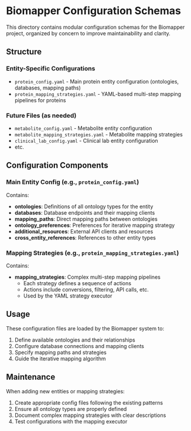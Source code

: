 # Biomapper Configuration Schemas

This directory contains modular configuration schemas for the Biomapper project, organized by concern to improve maintainability and clarity.

## Structure

### Entity-Specific Configurations
- `protein_config.yaml` - Main protein entity configuration (ontologies, databases, mapping paths)
- `protein_mapping_strategies.yaml` - YAML-based multi-step mapping pipelines for proteins

### Future Files (as needed)
- `metabolite_config.yaml` - Metabolite entity configuration
- `metabolite_mapping_strategies.yaml` - Metabolite mapping strategies
- `clinical_lab_config.yaml` - Clinical lab entity configuration
- etc.

## Configuration Components

### Main Entity Config (e.g., `protein_config.yaml`)
Contains:
- **ontologies**: Definitions of all ontology types for the entity
- **databases**: Database endpoints and their mapping clients
- **mapping_paths**: Direct mapping paths between ontologies
- **ontology_preferences**: Preferences for iterative mapping strategy
- **additional_resources**: External API clients and resources
- **cross_entity_references**: References to other entity types

### Mapping Strategies (e.g., `protein_mapping_strategies.yaml`)
Contains:
- **mapping_strategies**: Complex multi-step mapping pipelines
  - Each strategy defines a sequence of actions
  - Actions include conversions, filtering, API calls, etc.
  - Used by the YAML strategy executor

## Usage

These configuration files are loaded by the Biomapper system to:
1. Define available ontologies and their relationships
2. Configure database connections and mapping clients
3. Specify mapping paths and strategies
4. Guide the iterative mapping algorithm

## Maintenance

When adding new entities or mapping strategies:
1. Create appropriate config files following the existing patterns
2. Ensure all ontology types are properly defined
3. Document complex mapping strategies with clear descriptions
4. Test configurations with the mapping executor